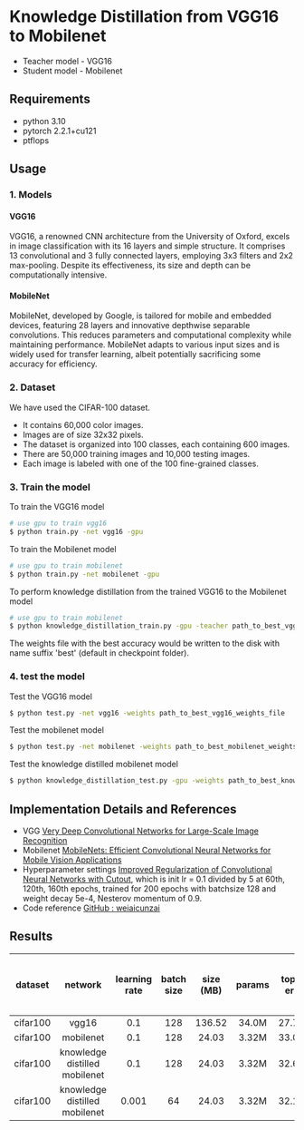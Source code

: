 # Knowledge Distillation from VGG16 to Mobilenet

- Teacher model - VGG16
- Student model - Mobilenet

## Requirements

- python 3.10
- pytorch 2.2.1+cu121
- ptflops

## Usage
### 1. Models
#### VGG16
VGG16, a renowned CNN architecture from the University of Oxford, excels in image classification with its 16 layers and simple structure. It comprises 13 convolutional and 3 fully connected layers, employing 3x3 filters and 2x2 max-pooling. Despite its effectiveness, its size and depth can be computationally intensive.

#### MobileNet
MobileNet, developed by Google, is tailored for mobile and embedded devices, featuring 28 layers and innovative depthwise separable convolutions. This reduces parameters and computational complexity while maintaining performance. MobileNet adapts to various input sizes and is widely used for transfer learning, albeit potentially sacrificing some accuracy for efficiency.

### 2. Dataset
We have used the CIFAR-100 dataset. 
- It contains 60,000 color images.
- Images are of size 32x32 pixels.
- The dataset is organized into 100 classes, each containing 600 images.
- There are 50,000 training images and 10,000 testing images.
- Each image is labeled with one of the 100 fine-grained classes.

### 3. Train the model
To train the VGG16 model
```bash
# use gpu to train vgg16
$ python train.py -net vgg16 -gpu
```

To train the Mobilenet model
```bash
# use gpu to train mobilenet
$ python train.py -net mobilenet -gpu
```

To perform knowledge distillation from the trained VGG16 to the Mobilenet model
```bash
# use gpu to train mobilenet
$ python knowledge_distillation_train.py -gpu -teacher path_to_best_vgg16_weights_file -student path_to_best_mobilenet_weights_file
```

The weights file with the best accuracy would be written to the disk with name suffix 'best' (default in checkpoint folder).


### 4. test the model
Test the VGG16 model 
```bash
$ python test.py -net vgg16 -weights path_to_best_vgg16_weights_file
```

Test the mobilenet model 
```bash
$ python test.py -net mobilenet -weights path_to_best_mobilenet_weights_file
```

Test the knowledge distilled mobilenet model 
```bash
$ python knowledge_distillation_test.py -gpu -weights path_to_best_knowledge_distilled_mobilenet_weights_file
```

## Implementation Details and References

- VGG [Very Deep Convolutional Networks for Large-Scale Image Recognition](https://arxiv.org/abs/1409.1556v6)
- Mobilenet [MobileNets: Efficient Convolutional Neural Networks for Mobile Vision Applications](https://arxiv.org/abs/1704.04861)
- Hyperparameter settings [Improved Regularization of Convolutional Neural Networks with Cutout](https://arxiv.org/abs/1708.04552v2), which is init lr = 0.1 divided by 5 at 60th, 120th, 160th epochs, trained for 200 epochs with batchsize 128 and weight decay 5e-4, Nesterov momentum of 0.9.
- Code reference [GitHub : weiaicunzai](https://github.com/weiaicunzai/pytorch-cifar100)

## Results

|dataset|network|learning rate|batch size|size (MB)|params|top1 err|top5 err|time(ms) per inference step (CPU)|time(ms) per inference step (CPU)|FLOPs|
|:-----:|:-----:|:----:|:----:|:------:|:----:|:------:|:------:|:--------------:|:--------------:|:---------:|
|cifar100|vgg16|0.1|128|136.52|34.0M|27.77|10.12|177.2584|10.7589|334.14|
|cifar100|mobilenet|0.1|128|24.03|3.32M|33.06|10.15|57.6361|9.0793|48.32|
|cifar100|knowledge distilled mobilenet|0.1|128|24.03|3.32M|32.61|10.26|56.7409|9.6162|48.32|
|cifar100|knowledge distilled mobilenet|0.001|64|24.03|3.32M|32.16|10.83|58.2087|9.0350|48.32|